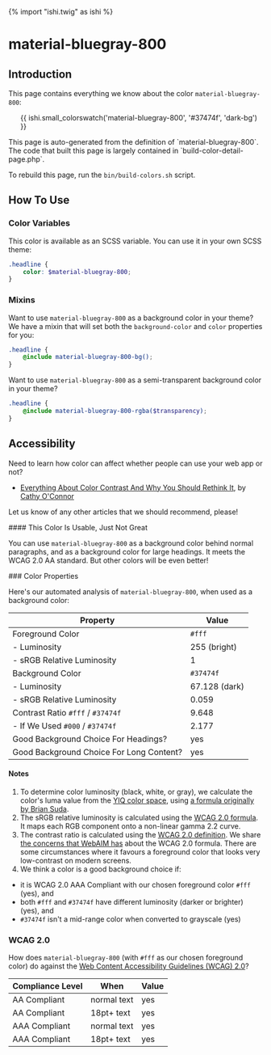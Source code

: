 {% import "ishi.twig" as ishi %}
# material-bluegray-800

## Introduction

This page contains everything we know about the color `material-bluegray-800`:

<div class="grid">
    <div class="cell">
        <div class="swatch">
            <ul>
                {{ ishi.small_colorswatch('material-bluegray-800', '#37474f', 'dark-bg') }}
            </ul>
        </div>
    </div>
</div>

<div class="callout attention" markdown="1">
This page is auto-generated from the definition of `material-bluegray-800`. The code that built this page is largely contained in `build-color-detail-page.php`.

To rebuild this page, run the `bin/build-colors.sh` script.
</div>

## How To Use

### Color Variables

This color is available as an SCSS variable. You can use it in your own SCSS theme:

```scss
.headline {
    color: $material-bluegray-800;
}
```

### Mixins

Want to use `material-bluegray-800` as a background color in your theme? We have a mixin that will set both the `background-color` and `color` properties for you:

```scss
.headline {
    @include material-bluegray-800-bg();
}
```

Want to use `material-bluegray-800` as a semi-transparent background color in your theme?

```scss
.headline {
    @include material-bluegray-800-rgba($transparency);
}
```

## Accessibility

Need to learn how color can affect whether people can use your web app or not?

* [Everything About Color Contrast And Why You Should Rethink It](https://www.smashingmagazine.com/2014/10/color-contrast-tips-and-tools-for-accessibility/), by [Cathy O'Connor](http://www.twitter.com/cagocon)

Let us know of any other articles that we should recommend, please!
<div class="callout warning" markdown="1">
#### This Color Is Usable, Just Not Great

You can use `material-bluegray-800` as a background color behind normal paragraphs, and as a background color for large headings. It meets the WCAG 2.0 AA standard. But other colors will be even better!
</div>
### Color Properties

Here's our automated analysis of `material-bluegray-800`, when used as a background color:

Property | Value
---------|------
Foreground Color | `#fff`
- Luminosity | 255 (bright)
- sRGB Relative Luminosity | 1
Background Color | `#37474f`
- Luminosity | 67.128 (dark)
- sRGB Relative Luminosity | 0.059
Contrast Ratio `#fff` / `#37474f` | 9.648
- If We Used `#000` / `#37474f` | 2.177
Good Background Choice For Headings? | yes
Good Background Choice For Long Content? | yes

#### Notes

1. To determine color luminosity (black, white, or gray), we calculate the color's luma value from the [YIQ color space](https://en.wikipedia.org/wiki/YIQ), using [a formula originally by Brian Suda](https://24ways.org/2010/calculating-color-contrast/).
1. The sRGB relative luminosity is calculated using the [WCAG 2.0 formula](https://www.w3.org/TR/WCAG20/#relativeluminancedef). It maps each RGB component onto a non-linear gamma 2.2 curve.
1. The contrast ratio is calculated using the [WCAG 2.0 definition](https://www.w3.org/TR/2008/REC-WCAG20-20081211/#contrast-ratiodef). We share [the concerns that WebAIM has](http://webaim.org/blog/wcag-2-1-feedback/) about the WCAG 2.0 formula. There are some circumstances where it favours a foreground color that looks very low-contrast on modern screens.
1. We think a color is a good background choice if:
  - it is WCAG 2.0 AAA Compliant with our chosen foreground color `#fff` (yes), and
  - both `#fff` and `#37474f` have different luminosity (darker or brighter) (yes), and
  - `#37474f` isn't a mid-range color when converted to grayscale (yes)

### WCAG 2.0

How does `material-bluegray-800` (with `#fff` as our chosen foreground color) do against the [Web Content Accessibility Guidelines (WCAG) 2.0](https://www.w3.org/TR/WCAG20/)?

Compliance Level | When | Value
-----------------|------|------
AA Compliant | normal text | yes
AA Compliant | 18pt+ text | yes
AAA Compliant | normal text | yes
AAA Compliant | 18pt+ text | yes